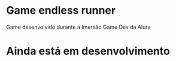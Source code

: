 # Game endless runner
Game desenvolvido durante a Imersão Game Dev da Alura

# Ainda está em desenvolvimento
